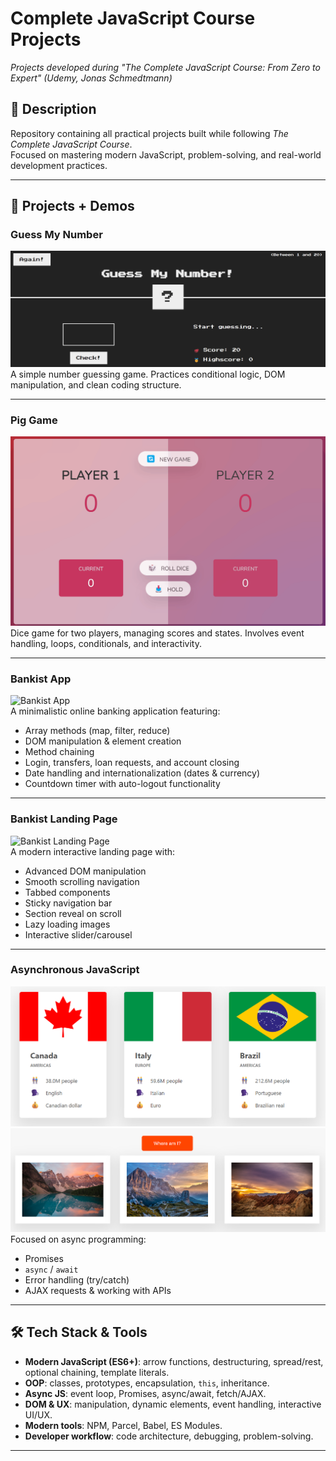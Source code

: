 # Complete JavaScript Course Projects  
*Projects developed during "The Complete JavaScript Course: From Zero to Expert" (Udemy, Jonas Schmedtmann)*  

## 📝 Description  
Repository containing all practical projects built while following *The Complete JavaScript Course*.  
Focused on mastering modern JavaScript, problem-solving, and real-world development practices.  

---

## 🚀 Projects + Demos  

### **Guess My Number**  
![Guess My Number](guess-my-number.gif)  
A simple number guessing game. Practices conditional logic, DOM manipulation, and clean coding structure.  

---

### **Pig Game**  
![Pig Game](pig-game.gif)  
Dice game for two players, managing scores and states. Involves event handling, loops, conditionals, and interactivity.  

---

### **Bankist App**  
![Bankist App](bankist_app.gif)  
A minimalistic online banking application featuring:  
- Array methods (map, filter, reduce)  
- DOM manipulation & element creation  
- Method chaining  
- Login, transfers, loan requests, and account closing  
- Date handling and internationalization (dates & currency)  
- Countdown timer with auto-logout functionality  

---

### **Bankist Landing Page**  
![Bankist Landing Page](bankist_landingpage.gif)  
A modern interactive landing page with:  
- Advanced DOM manipulation  
- Smooth scrolling navigation  
- Tabbed components  
- Sticky navigation bar  
- Section reveal on scroll  
- Lazy loading images  
- Interactive slider/carousel  

---

### **Asynchronous JavaScript**  
![Rest Countries](rest_countries.png)  
![Where Am I](whereIAm.png)  
Focused on async programming:  
- Promises  
- `async` / `await`  
- Error handling (try/catch)  
- AJAX requests & working with APIs  

---

## 🛠️ Tech Stack & Tools  
- **Modern JavaScript (ES6+)**: arrow functions, destructuring, spread/rest, optional chaining, template literals.  
- **OOP**: classes, prototypes, encapsulation, `this`, inheritance.  
- **Async JS**: event loop, Promises, async/await, fetch/AJAX.  
- **DOM & UX**: manipulation, dynamic elements, event handling, interactive UI/UX.  
- **Modern tools**: NPM, Parcel, Babel, ES Modules.  
- **Developer workflow**: code architecture, debugging, problem-solving.  

---
